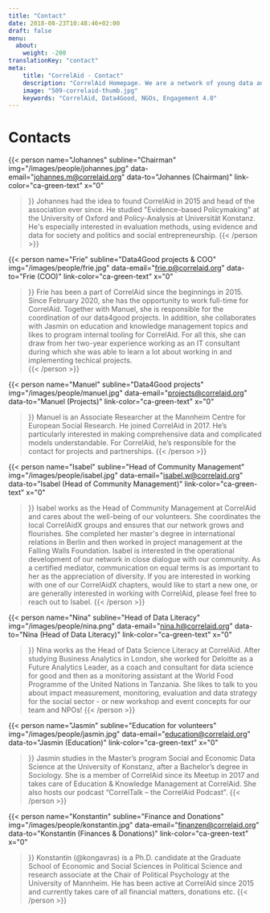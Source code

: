 ```yaml
---
title: "Contact"
date: 2018-08-23T10:48:46+02:00
draft: false
menu:
  about:
    weight: -200
translationKey: "contact"
meta:
    title: "CorrelAid - Contact"
    description: "CorrelAid Homepage. We are a network of young data analysts that wants to change the world with a more inclusive, integrated and innovative approach to data analysis."
    image: "509-correlaid-thumb.jpg"
    keywords: "CorrelAid, Data4Good, NGOs, Engagement 4.0"
---
```


# Contacts

{{< person 
    name="Johannes"
    subline="Chairman"
    img="/images/people/johannes.jpg"
    data-email="johannes.m@correlaid.org"
    data-to="Johannes (Chairman)"
    link-color="ca-green-text"
    x="0"
>}}
Johannes had the idea to found CorrelAid in 2015 and head of the association ever since. 
He studied "Evidence-based Policymaking" at the University of Oxford and Policy-Analysis at Universität Konstanz. He's especially interested in evaluation methods, using evidence and data for society and politics and social entrepreneurship.
{{< /person >}}

{{< person 
    name="Frie"
    subline="Data4Good projects & COO"
    img="/images/people/frie.jpg"
    data-email="frie.p@correlaid.org"
    data-to="Frie (COO)"
    link-color="ca-green-text"
    x="0"
>}}
   Frie has been a part of CorrelAid since the beginnings in 2015. Since February 2020, she has the opportunity to work full-time for CorrelAid. Together with Manuel, she is responsible for the coordination of our data4good projects. In addition, she collaborates with Jasmin on education and knowledge management topics and likes to program internal tooling for CorrelAid. For all this, she can draw from her two-year experience working as an IT consultant during which she was able to learn a lot about working in and implementing techical projects.  
{{< /person >}}


{{< person 
    name="Manuel"
    subline="Data4Good projects"
    img="/images/people/manuel.jpg"
    data-email="projects@correlaid.org"
    data-to="Manuel (Projects)"
    link-color="ca-green-text"
    x="0"
>}}
    Manuel is an Associate Researcher at the Mannheim Centre for European Social Research. He joined CorrelAid in 2017. He’s particularly interested in making comprehensive data and complicated models understandable. For CorrelAid, he’s responsible for the contact for projects and partnerships.
{{< /person >}}


{{< person 
    name="Isabel"
    subline="Head of Community Management"
    img="/images/people/isabel.jpg"
    data-email="isabel.w@correlaid.org"
    data-to="Isabel (Head of Community Management)"
    link-color="ca-green-text"
    x="0"
>}}
    Isabel works as the Head of Community Management at CorrelAid and cares about the well-being of our volunteers. She coordinates the local CorrelAidX groups and ensures that our network grows and flourishes.
    She completed her master's degree in international relations in Berlin and then worked in project management at the Falling Walls Foundation. Isabel is interested in the operational development of our network in close dialogue with our community. As a certified mediator, communication on equal terms is as important to her as the appreciation of diversity.
    If you are interested in working with one of our CorrelAidX chapters, would like to start a new one, or are generally interested in working with CorrelAid, please feel free to reach out to Isabel. 
{{< /person >}}

{{< person 
    name="Nina"
    subline="Head of Data Literacy"
    img="/images/people/nina.png"
    data-email="nina.h@correlaid.org"
    data-to="Nina (Head of Data Literacy)"
    link-color="ca-green-text"
    x="0"
>}}
    Nina works as the Head of Data Science Literacy at CorrelAid. After studying Business Analytics in London, she worked for Deloitte as a Future Analytics Leader, as a coach and consultant for data science for good and then as a monitoring assistant at the World Food Programme of the United Nations in Tanzania.  She likes to talk to you about impact measurement, monitoring, evaluation and data strategy for the social sector - or new workshop and event concepts for our team and NPOs!
{{< /person >}}



{{< person 
    name="Jasmin"
    subline="Education for volunteers"
    img="/images/people/jasmin.jpg"
    data-email="education@correlaid.org"
    data-to="Jasmin (Education)"
    link-color="ca-green-text"
    x="0"
>}}
    Jasmin studies in the Master’s program Social and Economic Data Science at the University of Konstanz, after a Bachelor’s degree in Sociology. She is a member of CorrelAid since its Meetup in 2017 and takes care of Education & Knowledge Management at CorrelAid. She also hosts our podcast “CorrelTalk – the CorrelAid Podcast”.
{{< /person >}}

{{< person 
    name="Konstantin"
    subline="Finance and Donations"
    img="/images/people/konstantin.jpg"
    data-email="finanzen@correlaid.org"
    data-to="Konstantin  (Finances & Donations)"
    link-color="ca-green-text"
    x="0"
>}}
Konstantin (@kongavras) is a Ph.D. candidate at the Graduate School
    of Economic and Social Sciences in Political Science and research associate at the Chair of Political Psychology at the University of Mannheim. He has been active at CorrelAid since 2015 and currently takes care of all financial matters, donations etc.
{{< /person >}}